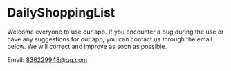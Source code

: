 # DailyShoppingList


Welcome everyone to use our app. If you encounter a bug during the use or have any suggestions for our app, you can contact us through the email below. We will correct and improve as soon as possible.




Email: 836229948@qq.com
